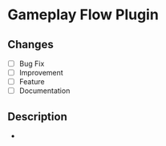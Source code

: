 # Gameplay Flow Plugin

## Changes
- [ ] Bug Fix
- [ ] Improvement
- [ ] Feature
- [ ] Documentation

## Description
* 

